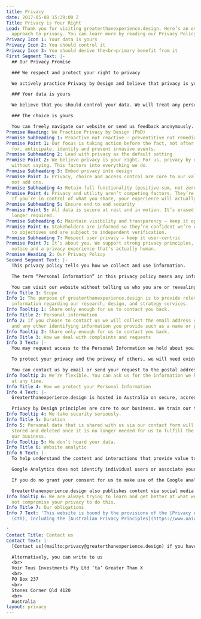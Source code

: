 ```yaml
---
title: Privacy
date: 2017-05-08 15:39:00 Z
Title: Privacy is Your Right
Lead: Thank you for visiting greaterthanexperience.design. Here’s an overview of our
  approach to privacy. You can learn more by reading our Privacy Policy below.
Privacy Icon 1: Your data is yours
Privacy Icon 2: You should control it
Privacy Icon 3: You should derive the<br>primary benefit from it
First Segment Text: |-
  ## Our Privacy Promise

  ### We respect and protect your right to privacy

  We actively practice Privacy by Design and believe that privacy is your human right. We will do everything that can be reasonably expected to secure your information and maintain your privacy.

  ### Your data is yours

  We believe that you should control your data. We will treat any personal information you choose to share with us as a temporary custodianship, and will only use it for the specific purpose agreed when you chose to share it with us.

  ### The choice is yours

  You can freely navigate our website or send us feedback anonymously. If you want help with something specific, we’ll use the information you provide us via our [Contact Form](https://greaterthanexperience.design/contact/index.html) to tailor a response that comes directly to you. That’s the extent to which your personal information will be used.
Promise Heading: We Practice Privacy by Design (PbD)
Promise Subheading 1: Proactive not reactive — preventitive not remedial
Promise Point 1: Our focus is taking action before the fact, not after it. We plan
  for, anticipate, identify and prevent invasive events.
Promise Subheading 2: Lead with privacy as the default setting
Promise Point 2: We believe privacy is your right. For us, privacy by default goes
  without saying. This factors into everything we do.
Promise Subheading 3: Embed privacy into design
Promise Point 3: Privacy, choice and access control are core to our value proposition,
  not add ons.
Promise Subheading 4: Retain full functionality (positive-sum, not zero-sum)
Promise Point 4: Privacy and utility aren’t competing factors. They’re complementary.
  If you’re in control of what you share, your experience will actually be better.
Promise Subheading 5: Ensure end to end security
Promise Point 5: All data is secure at rest and in motion. It’s erased when it’s no
  longer required.
Promise Subheading 6: Maintain visibility and transparency — keep it open
Promise Point 6: Stakeholders are informed so they’re confident we’re operating according
  to objectives and are subject to independent verification.
Promise Subheading 7: Respect user privacy — keep it user-centric
Promise Point 7: It’s about you. We support strong privacy principles, appropriate
  notice and a privacy experience that’s actually human.
Promise Heading 2: Our Privacy Policy
Second Segment Text: |-
  This privacy policy tells you how we collect and use information.

  The term “Personal Information” in this privacy policy means any information from which your identity is apparent or can be reasonably ascertained.

  You can visit our website without telling us who you are or revealing other Personal Information.
Info Title 1: Scope
Info 1: The purpose of greaterthanexperience.design is to provide relevant and valuable
  information regarding our research, design, and strategy services.
Info Tooltip 1: Share only enough for us to contact you back.
Info Title 2: Personal information
Info 2: If you choose to contact us we will collect the email address you nominate
  and any other identifying information you provide such as a name or phone number.
Info Tooltip 2: Share only enough for us to contact you back.
Info Title 3: How we deal with complaints and requests
Info 3 Text: |-
  You may request access to the Personal Information we hold about you. You may also ask us to correct that information if it is deemed inaccurate, incomplete or out of date. These services are free of charge.

  To protect your privacy and the privacy of others, we will need evidence of your identity before we can grant you access to information about you.

  You can contact us by email or send your request to the postal address below. We will endeavour to respond within 14 days. If we expect the request to take longer to fulfill, we will notify you with an estimate for when your request will be delivered.
Info Tooltip 3: We’re flexible. You can ask us for the information we hold on you
  at any time.
Info Title 4: How we protect your Personal Information
Info 4 Text: |-
  Greaterthanexperience.design is hosted in Australia on secure, accredited servers. All reasonable steps are taken to protect personal information from misuse, interference, loss, and unauthorised access, modification or disclosure. While the transfer of information on the internet cannot ever be deemed completely secure, we will endeavor to protect information provided by you and that you receive from us.

  Privacy by Design principles are core to our business. We train our team members about the importance of maintaining the privacy and security of your information. Access to your Personal Information is restricted to employees who need it to provide benefits or services to you.
Info Tooltip 4: We take security seriously.
Info Title 5: Duration
Info 5: Personal data that is shared with us via our contact form will be securely
  stored and deleted once it is no longer needed for us to fulfill the purpose of
  our business.
Info Tooltip 5: We don’t hoard your data.
Info Title 6: Website analytic
Info 6 Text: |-
  To help understand the content and interactions that provide value to greaterthanexperience.design’s website visitors, our website uses Google Analytics, a service which transmits website traffic data to Google servers in the United States.

  Google Analytics does not identify individual users or associate your IP address with any other data held by Google. We use reports provided by Google Analytics to draw inferences about the value and relevancy of our content and website interactions so that we can more effectively deliver a suitable experience to website visitors. We also conduct ongoing face-to-face and remote research with willing participants to ensure our website experience meets the expectation of our visitors.

  If you do no grant your consent for us to make use of the Google analytics service, you can [opt out of Google Analytics](https://tools.google.com/dlpage/gaoptout){:target="_blank"} by disabling or refusing cookies, disabling JavaScript, or using the opt-out service provided by Google.

  Greaterthanexperience.design also publishes content via social media sites such as Facebook, LinkedIn, Twitter, and others. If you choose to "like" or "share" information from this website through these services, you should review the privacy policy of that service prior to doing so.
Info Tooltip 6: We are always trying to learn and get better at what we do. We will
  not compromise your privacy to do this.
Info Title 7: Our obligations
Info 7 Text: 'This website is bound by the provisions of the [Privacy Act 1988](http://www.austlii.edu.au/au/legis/cth/consol_act/pa1988108/){:target="_blank"}
  (Cth), including the [Australian Privacy Principles](https://www.oaic.gov.au/individuals/privacy-fact-sheets/general/privacy-fact-sheet-17-australian-privacy-principles){:target="_blank"}.

'
Contact Title: Contact us
Contact Text: |-
  [Contact us](mailto:privacy@greaterthanexperience.design) if you have privacy concerns.

  Alternatively, you can write to us
  <br>
  Voir Tous Investments Pty Ltd ‘ta’ Greater Than X
  <br>
  PO Box 237
  <br>
  Stones Corner Qld 4120
  <br>
  Australia
layout: privacy
---
```


